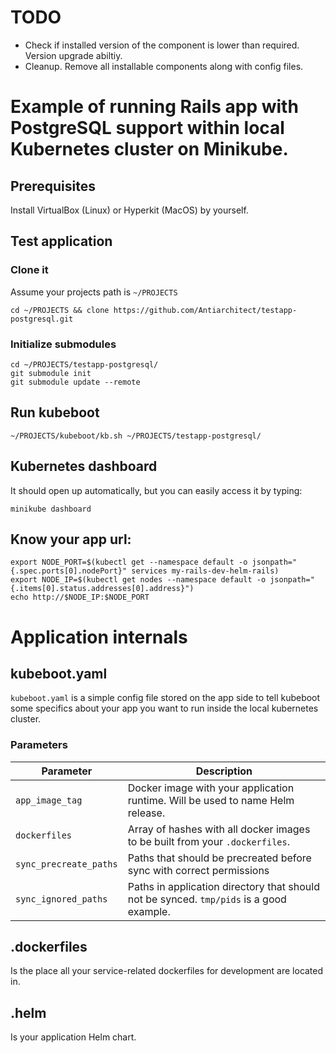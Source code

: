# TODO
* Check if installed version of the component is lower than required. Version upgrade abiltiy.
* Cleanup. Remove all installable components along with config files.

# Example of running Rails app with PostgreSQL support within local Kubernetes cluster on Minikube.

## Prerequisites
Install VirtualBox (Linux) or Hyperkit (MacOS) by yourself.

## Test application

###  Clone it

Assume your projects path is `~/PROJECTS`
```console
cd ~/PROJECTS && clone https://github.com/Antiarchitect/testapp-postgresql.git
```

### Initialize submodules
```console
cd ~/PROJECTS/testapp-postgresql/
git submodule init
git submodule update --remote
```

## Run kubeboot
```console
~/PROJECTS/kubeboot/kb.sh ~/PROJECTS/testapp-postgresql/
```

## Kubernetes dashboard
It should open up automatically, but you can easily access it by typing:
```console
minikube dashboard
```

## Know your app url:
```console
export NODE_PORT=$(kubectl get --namespace default -o jsonpath="{.spec.ports[0].nodePort}" services my-rails-dev-helm-rails)
export NODE_IP=$(kubectl get nodes --namespace default -o jsonpath="{.items[0].status.addresses[0].address}")
echo http://$NODE_IP:$NODE_PORT
```

# Application internals

## kubeboot.yaml
`kubeboot.yaml` is a simple config file stored on the app side to tell kubeboot some specifics about your app you want
to run inside the local kubernetes cluster.

### Parameters
| Parameter                 | Description                                                                             |
|---------------------------|-----------------------------------------------------------------------------------------|
| `app_image_tag`           | Docker image with your application runtime. Will be used to name Helm release.          |
| `dockerfiles`             | Array of hashes with all docker images to be built from your `.dockerfiles`.            | 
| `sync_precreate_paths`    | Paths that should be precreated before sync with correct permissions                    |
| `sync_ignored_paths`      | Paths in application directory that should not be synced. `tmp/pids` is a good example. |

## .dockerfiles
Is the place all your service-related dockerfiles for development are located in.

## .helm
Is your application Helm chart.                                                                                                                      